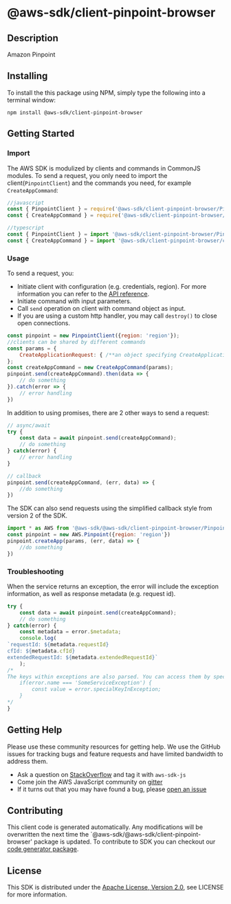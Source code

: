# @aws-sdk/client-pinpoint-browser

## Description

Amazon Pinpoint

## Installing

To install the this package using NPM, simply type the following into a terminal window: 

```
npm install @aws-sdk/client-pinpoint-browser
```

## Getting Started

### Import

The AWS SDK is modulized by clients and commands in CommonJS modules. To send a request, you only need to import the client(`PinpointClient`) and the commands you need, for example `CreateAppCommand`:

```javascript
//javascript
const { PinpointClient } = require('@aws-sdk/client-pinpoint-browser/PinpointClient');
const { CreateAppCommand } = require('@aws-sdk/client-pinpoint-browser/commands/CreateAppCommand');
```

```javascript
//typescript
const { PinpointClient } = import '@aws-sdk/client-pinpoint-browser/PinpointClient';
const { CreateAppCommand } = import '@aws-sdk/client-pinpoint-browser/commands/CreateAppCommand';
```

### Usage

To send a request, you:

* Initiate client with configuration (e.g. credentials, region). For more information you can refer to the [API reference][].
* Initiate command with input parameters.
* Call `send` operation on client with command object as input.
* If you are using a custom http handler, you may call `destroy()` to close open connections. 

```javascript
const pinpoint = new PinpointClient({region: 'region'});
//clients can be shared by different commands
const params = {
    CreateApplicationRequest: { /**an object specifying CreateApplicationRequest*/ },
};
const createAppCommand = new CreateAppCommand(params);
pinpoint.send(createAppCommand).then(data => {
    // do something
}).catch(error => {
    // error handling
})
```

In addition to using promises, there are 2 other ways to send a request:

```javascript
// async/await
try {
    const data = await pinpoint.send(createAppCommand);
    // do something
} catch(error) {
    // error handling
}
```

```javascript
// callback
pinpoint.send(createAppCommand, (err, data) => {
    //do something
})
```
 
The SDK can also send requests using the simplified callback style from version 2 of the SDK.

```javascript
import * as AWS from '@aws-sdk/@aws-sdk/client-pinpoint-browser/Pinpoint';
const pinpoint = new AWS.Pinpoint({region: 'region'})
pinpoint.createApp(params, (err, data) => {
    //do something
})

```

### Troubleshooting 

When the service returns an exception, the error will include the exception information, as well as response metadata (e.g. request id).

```javascript
try {
    const data = await pinpoint.send(createAppCommand);
    // do something
} catch(error) {
    const metadata = error.$metadata;
    console.log(
`requestId: ${metadata.requestId}
cfId: ${metadata.cfId}
extendedRequestId: ${metadata.extendedRequestId}`
    );
/*
The keys within exceptions are also parsed. You can access them by specifying exception names:
    if(error.name === 'SomeServiceException') {
        const value = error.specialKeyInException;
    }
*/
}
```

## Getting Help

Please use these community resources for getting help. We use the GitHub issues for tracking bugs and feature requests and have limited bandwidth to address them.

 * Ask a question on [StackOverflow](https://stackoverflow.com/questions/tagged/aws-sdk-js) and tag it with `aws-sdk-js`
 * Come join the AWS JavaScript community on [gitter](https://gitter.im/aws/aws-sdk-js-v3)
 * If it turns out that you may have found a bug, please [open an issue](https://github.com/aws/aws-sdk-js-v3/issues)

## Contributing
 
This client code is generated automatically. Any modifications will be overwritten the next time the `@aws-sdk/@aws-sdk/client-pinpoint-browser' package is updated. To contribute to SDK you can checkout our [code generator package][].

## License

This SDK is distributed under the
[Apache License, Version 2.0](http://www.apache.org/licenses/LICENSE-2.0),
see LICENSE for more information.

[code generator package]: https://github.com/aws/aws-sdk-js-v3/tree/master/packages/service-types-generator

[API reference]: https://docs.aws.amazon.com/AWSJavaScriptSDK/latest/
